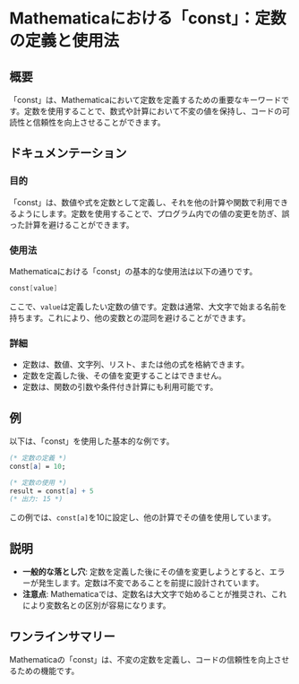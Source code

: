 <!--
Meta Description: # Mathematicaにおける「const」：定数の定義と使用法 ## 概要 「const」は、Mathematicaにおいて定数を定義するための重要なキーワードです。定数を使用することで、数式や計算において不変の値を保持し、コードの可読性と信頼性を向上させることができます。 ## ドキュメンテ...
Meta Keywords: const, mathematicaにおける, 定数を使用することで, mathematica, value
-->

# Mathematicaにおける「const」：定数の定義と使用法

## 概要
「const」は、Mathematicaにおいて定数を定義するための重要なキーワードです。定数を使用することで、数式や計算において不変の値を保持し、コードの可読性と信頼性を向上させることができます。

## ドキュメンテーション
### 目的
「const」は、数値や式を定数として定義し、それを他の計算や関数で利用できるようにします。定数を使用することで、プログラム内での値の変更を防ぎ、誤った計算を避けることができます。

### 使用法
Mathematicaにおける「const」の基本的な使用法は以下の通りです。

```mathematica
const[value]
```

ここで、`value`は定義したい定数の値です。定数は通常、大文字で始まる名前を持ちます。これにより、他の変数との混同を避けることができます。

### 詳細
- 定数は、数値、文字列、リスト、または他の式を格納できます。
- 定数を定義した後、その値を変更することはできません。
- 定数は、関数の引数や条件付き計算にも利用可能です。

## 例
以下は、「const」を使用した基本的な例です。

```mathematica
(* 定数の定義 *)
const[a] = 10;

(* 定数の使用 *)
result = const[a] + 5
(* 出力: 15 *)
```

この例では、`const[a]`を10に設定し、他の計算でその値を使用しています。

## 説明
- **一般的な落とし穴**: 定数を定義した後にその値を変更しようとすると、エラーが発生します。定数は不変であることを前提に設計されています。
- **注意点**: Mathematicaでは、定数名は大文字で始めることが推奨され、これにより変数名との区別が容易になります。

## ワンラインサマリー
Mathematicaの「const」は、不変の定数を定義し、コードの信頼性を向上させるための機能です。